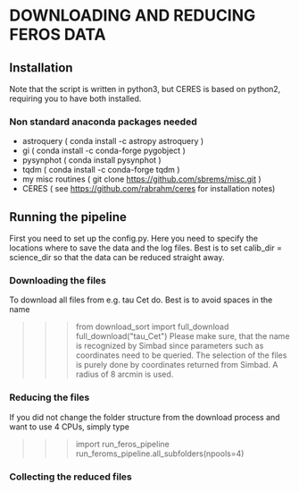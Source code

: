 # DOWNLOADING AND REDUCING FEROS DATA
## Installation
Note that the script is written in python3, but CERES is based on python2,
requiring you to have both installed.

### Non standard anaconda packages needed

* astroquery   ( conda install -c astropy astroquery )
* gi           ( conda install -c conda-forge pygobject )
* pysynphot    ( conda install pysynphot )
* tqdm         (  conda install -c conda-forge tqdm )
* my misc routines ( git clone https://github.com/sbrems/misc.git )
* CERES ( see https://github.com/rabrahm/ceres for installation notes)

## Running the pipeline
First you need to set up the config.py. Here you need to specify the locations
where to save the data and the log files. Best is to set calib_dir = science_dir
so that the data can be reduced straight away.
### Downloading the files
To download all files from e.g. tau Cet do. Best is to avoid spaces in the name
>>> from download_sort import full_download
>>> full_download("tau_Cet")
Please make sure, that the name is recognized by Simbad since parameters such
as coordinates need to be queried. The selection of the files is purely done
by coordinates returned from Simbad. A radius of 8 arcmin is used.

### Reducing the files
If you did not change the folder structure from the download process and want
to use 4 CPUs, simply type

>>> import run_feros_pipeline
>>> run_feroms_pipeline.all_subfolders(npools=4)

### Collecting the reduced files
